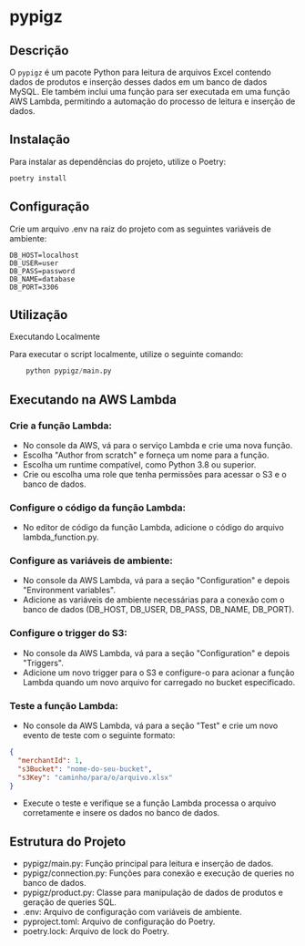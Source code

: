 # pypigz

## Descrição

O `pypigz` é um pacote Python para leitura de arquivos Excel contendo dados de produtos e inserção desses dados em um banco de dados MySQL. Ele também inclui uma função para ser executada em uma função AWS Lambda, permitindo a automação do processo de leitura e inserção de dados.

## Instalação

Para instalar as dependências do projeto, utilize o Poetry:

```bash
poetry install
```

## Configuração

Crie um arquivo .env na raiz do projeto com as seguintes variáveis de ambiente:

``` dotenv
DB_HOST=localhost
DB_USER=user
DB_PASS=password
DB_NAME=database
DB_PORT=3306
```

## Utilização

Executando Localmente

Para executar o script localmente, utilize o seguinte comando:

```python
    python pypigz/main.py
```

## Executando na AWS Lambda

### Crie a função Lambda:

- No console da AWS, vá para o serviço Lambda e crie uma nova função.
- Escolha "Author from scratch" e forneça um nome para a função.
- Escolha um runtime compatível, como Python 3.8 ou superior.
- Crie ou escolha uma role que tenha permissões para acessar o S3 e o banco de dados.

### Configure o código da função Lambda:

- No editor de código da função Lambda, adicione o código do arquivo lambda_function.py.

### Configure as variáveis de ambiente:

- No console da AWS Lambda, vá para a seção "Configuration" e depois "Environment variables".
- Adicione as variáveis de ambiente necessárias para a conexão com o banco de dados (DB_HOST, DB_USER, DB_PASS, DB_NAME, DB_PORT).

### Configure o trigger do S3:

- No console da AWS Lambda, vá para a seção "Configuration" e depois "Triggers".
- Adicione um novo trigger para o S3 e configure-o para acionar a função Lambda quando um novo arquivo for carregado no bucket especificado.

### Teste a função Lambda:

- No console da AWS Lambda, vá para a seção "Test" e crie um novo evento de teste com o seguinte formato:

```json
{
  "merchantId": 1,
  "s3Bucket": "nome-do-seu-bucket",
  "s3Key": "caminho/para/o/arquivo.xlsx"
}
```

- Execute o teste e verifique se a função Lambda processa o arquivo corretamente e insere os dados no banco de dados.

## Estrutura do Projeto
- pypigz/main.py: Função principal para leitura e inserção de dados.
- pypigz/connection.py: Funções para conexão e execução de queries no banco de dados.
- pypigz/product.py: Classe para manipulação de dados de produtos e geração de queries SQL.
- .env: Arquivo de configuração com variáveis de ambiente.
- pyproject.toml: Arquivo de configuração do Poetry.
- poetry.lock: Arquivo de lock do Poetry.